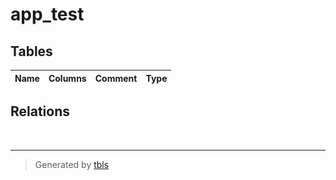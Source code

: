 # app_test

## Tables

| Name | Columns | Comment | Type |
| ---- | ------- | ------- | ---- |

## Relations

![er](schema.png)

---

> Generated by [tbls](https://github.com/k1LoW/tbls)
